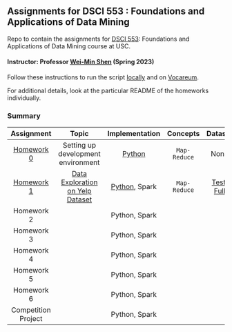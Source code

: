 ## Assignments for DSCI 553 : Foundations and Applications of Data Mining ##
Repo to contain the assignments for [DSCI 553](https://web-app.usc.edu/soc/syllabus/20223/32440.pdf): Foundations and Applications of Data Mining course at USC.

#### Instructor: Professor [Wei-Min Shen](https://viterbi-web.usc.edu/~wmshen/) (Spring 2023)

Follow these instructions to run the script [locally](homework-assignment-0/README.md#to-run-the-files-locally-perform-the-following-steps) and on [Vocareum](homework-assignment-0/README.md#to-run-the-programs-on-vocareum-terminal-the-following-steps-are-needed).

For additional details, look at the particular README of the homeworks individually.

### Summary ###

|             Assignment              |                                            Topic                                             |                Implementation                 |     Concepts     |                                                              Dataset                                                               |
|:-----------------------------------:|:--------------------------------------------------------------------------------------------:|:---------------------------------------------:|:----------------:|:----------------------------------------------------------------------------------------------------------------------------------:|
| [Homework 0](homework-assignment-0) |                           Setting up development <br/> environment                           | [Python](homework-assignment-0/word_count.py) | ```Map-Reduce``` |                                                                None                                                                | 
| [Homework 1](homework-assignment-1) | [Data Exploration<br/>on Yelp Dataset](homework-assignment-1/Homework%201%20Description.pdf) | [Python](homework-assignment-1/python), Spark | ```Map-Reduce``` | [Test](https://drive.google.com/drive/folders/1JlRztnGk5LLD8xYvj6Dp5RgG45YGUNuD?usp=sharing), [Full](https://www.yelp.com/dataset) |
|             Homework 2              |                                                                                              |                 Python, Spark                 |                  |                                                                                                                                    |
|             Homework 3              |                                                                                              |                 Python, Spark                 |                  |                                                                                                                                    |
|             Homework 4              |                                                                                              |                 Python, Spark                 |                  |                                                                                                                                    |
|             Homework 5              |                                                                                              |                 Python, Spark                 |                  |                                                                                                                                    |
|             Homework 6              |                                                                                              |                 Python, Spark                 |                  |                                                                                                                                    |
|         Competition Project         |                                                                                              |                 Python, Spark                 |                  |                                                                                                                                    |


